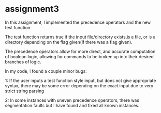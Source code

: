 # assignment3

In this assignment, I implemented the precedence operators and the new test function

The test function returns true if the input file/directory exists,is a file, or is a directory
depending on the flag given(if there was a flag given).

The precedence operators allow for more direct, and accurate computation
of boolean logic, allowing for commands to be broken up into
their desired branches of logic.

In my code, I found a couple minor bugs:

1: If the user inputs a test function style input, but does
   not give appropriate syntax, there may be some error 
   depending on the exact input due to very strict
   string parsing

2: In some instances with uneven precedence operators, there was segmentation
   faults but I have found and fixed all known instances.

